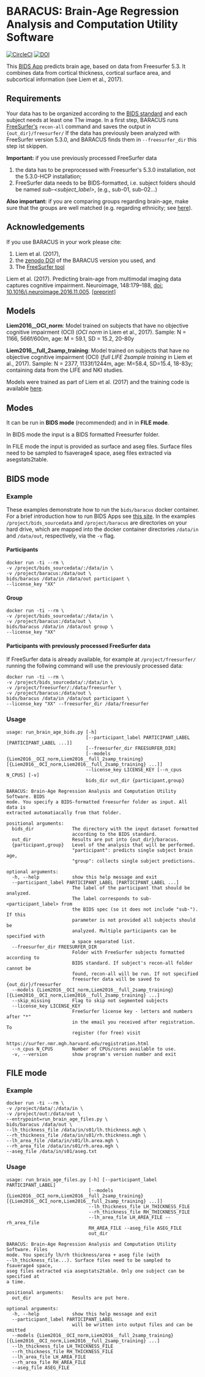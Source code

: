 # BARACUS: Brain-Age Regression Analysis and Computation Utility Software

[![CircleCI](https://circleci.com/gh/BIDS-Apps/baracus.svg?style=shield&circle-token=:circle-token)](https://circleci.com/gh/BIDS-Apps/baracus)
[![DOI](https://zenodo.org/badge/93560323.svg)](https://zenodo.org/badge/latestdoi/93560323)

This [BIDS App](http://bids-apps.neuroimaging.io/) predicts brain age,
based on data from Freesurfer 5.3.
It combines data from cortical thickness, cortical surface area, and
subcortical information (see Liem et al., 2017).

## Requirements
Your data has to be organized according to the
[BIDS standard](http://bids.neuroimaging.io) and each subject needs at
least one T1w image.
In a first step, BARACUS runs [FreeSurfer's](http://freesurfer.net)
`recon-all` command and saves the output in `{out_dir}/freesurfer/`
If the data has previously been analyzed with FreeSurfer version 5.3.0,
and BARACUS finds them in `--freesurfer_dir` this step ist skippen.

**Important:** if you use previously processed FreeSurfer data

1. the data has to be preprocessed with
Freesurfer's 5.3.0 installation, not the 5.3.0-HCP installation;
2. FreeSurfer data needs to be BIDS-formatted, i.e. subject folders
should be named *sub-<subject_label>*, (e.g., sub-01, sub-02...)

**Also important:** if you are comparing groups regarding brain-age,
make sure that the groups are well matched (e.g. regarding ethnicity;
see [here](https://github.com/BIDS-Apps/baracus/issues/10)).

## Acknowledgements
If you use BARACUS in your work please cite:

1. Liem et al. (2017),
1. the [zenodo DOI](https://zenodo.org/badge/latestdoi/93560323)
of the BARACUS version you used, and
1. The [FreeSurfer tool](https://surfer.nmr.mgh.harvard.edu/fswiki/FreeSurferMethodsCitation)

Liem et al. (2017). Predicting brain-age
from multimodal imaging data captures cognitive impairment.
Neuroimage, 148:179–188,
[doi: 10.1016/j.neuroimage.2016.11.005](http://www.sciencedirect.com/science/article/pii/S1053811916306103).
[\[preprint\]](http://www.biorxiv.org/content/early/2016/11/07/085506)


## Models
**Liem2016__OCI_norm**: Model trained on subjects that have no
objective cognitive impairment (OCI) (*OCI norm* in Liem et al., 2017).
Sample: N = 1166, 566f/600m, age: M = 59.1, SD = 15.2, 20-80y

**Liem2016__full_2samp_training**: Model trained on subjects that have no
objective cognitive impairment (OCI) (*full LIFE 2sample training* in Liem et al., 2017).
Sample: N = 2377, 1133f/1244m, age: M=58.4, SD=15.4, 18-83y;
containing data from the LIFE and NKI studies.

Models were trained as part of Liem et al. (2017) and the training code is available
[here](https://github.com/fliem/LeiCA_LIFE).

## Modes
It can be run in **BIDS mode** (recommended) and in in **FILE mode**.

In BIDS mode the input is a BIDS formatted Freesurfer folder.

In FILE mode the input is provided as surface and aseg files.
Surface files need to be sampled to fsaverage4 space,
aseg files extracted via asegstats2table.




## BIDS mode
### Example
These examples demonstrate how to run the `bids/baracus` docker container.
For a brief introduction how to run BIDS Apps see
[this site](http://bids-apps.neuroimaging.io/tutorial/).
In the examples `/project/bids_sourcedata` and
`/project/baracus` are directories on your hard drive, which are mapped
into the docker container directories `/data/in` and `/data/out`,
respectively, via the `-v` flag.

#### Participants

    docker run -ti --rm \
    -v /project/bids_sourcedata/:/data/in \
    -v /project/baracus:/data/out \
    bids/baracus /data/in /data/out participant \
    --license_key "XX"

#### Group

    docker run -ti --rm \
    -v /project/bids_sourcedata/:/data/in \
    -v /project/baracus:/data/out \
    bids/baracus /data/in /data/out group \
    --license_key "XX"

#### Participants with previously processed FreeSurfer data
If FreeSurfer data is already available, for example at
`/project/freesurfer/` running the follwing command will use the
previously processed data:

    docker run -ti --rm \
    -v /project/bids_sourcedata/:/data/in \
    -v /project/freesurfer/:/data/freesurfer \
    -v /project/baracus:/data/out \
    bids/baracus /data/in /data/out participant \
    --license_key "XX" --freesurfer_dir /data/freesurfer

### Usage

    usage: run_brain_age_bids.py [-h]
                                 [--participant_label PARTICIPANT_LABEL [PARTICIPANT_LABEL ...]]
                                 [--freesurfer_dir FREESURFER_DIR]
                                 [--models {Liem2016__OCI_norm,Liem2016__full_2samp_training} [{Liem2016__OCI_norm,Liem2016__full_2samp_training} ...]]
                                 --license_key LICENSE_KEY [--n_cpus N_CPUS] [-v]
                                 bids_dir out_dir {participant,group}

    BARACUS: Brain-Age Regression Analysis and Computation Utility Software. BIDS
    mode. You specify a BIDS-formatted freesurfer folder as input. All data is
    extracted automatiacally from that folder.

    positional arguments:
      bids_dir              The directory with the input dataset formatted
                            according to the BIDS standard.
      out_dir               Results are put into {out_dir}/baracus.
      {participant,group}   Level of the analysis that will be performed.
                            "participant": predicts single subject brain age,
                            "group": collects single subject predictions.

    optional arguments:
      -h, --help            show this help message and exit
      --participant_label PARTICIPANT_LABEL [PARTICIPANT_LABEL ...]
                            The label of the participant that should be analyzed.
                            The label corresponds to sub-<participant_label> from
                            the BIDS spec (so it does not include "sub-"). If this
                            parameter is not provided all subjects should be
                            analyzed. Multiple participants can be specified with
                            a space separated list.
      --freesurfer_dir FREESURFER_DIR
                            Folder with FreeSurfer subjects formatted according to
                            BIDS standard. If subject's recon-all folder cannot be
                            found, recon-all will be run. If not specified
                            freesurfer data will be saved to {out_dir}/freesurfer
      --models {Liem2016__OCI_norm,Liem2016__full_2samp_training} [{Liem2016__OCI_norm,Liem2016__full_2samp_training} ...]
      --skip_missing        Flag to skip not segmented subjects
      --license_key LICENSE_KEY
                            FreeSurfer license key - letters and numbers after "*"
                            in the email you received after registration. To
                            register (for free) visit
                            https://surfer.nmr.mgh.harvard.edu/registration.html
      --n_cpus N_CPUS       Number of CPUs/cores available to use.
      -v, --version         show program's version number and exit



## FILE mode
### Example
    docker run -ti --rm \
    -v /project/data/:/data/in \
    -v /project/out:/data/out \
    --entrypoint=run_brain_age_files.py \
    bids/baracus /data/out \
    --lh_thickness_file /data/in/s01/lh.thickness.mgh \
    --rh_thickness_file /data/in/s01/rh.thickness.mgh \
    --lh_area_file /data/in/s01/lh.area.mgh \
    --rh_area_file /data/in/s01/rh.area.mgh \
    --aseg_file /data/in/s01/aseg.txt


### Usage
    usage: run_brain_age_files.py [-h] [--participant_label PARTICIPANT_LABEL]
                                  [--models {Liem2016__OCI_norm,Liem2016__full_2samp_training} [{Liem2016__OCI_norm,Liem2016__full_2samp_training} ...]]
                                  --lh_thickness_file LH_THICKNESS_FILE
                                  --rh_thickness_file RH_THICKNESS_FILE
                                  --lh_area_file LH_AREA_FILE --rh_area_file
                                  RH_AREA_FILE --aseg_file ASEG_FILE
                                  out_dir

    BARACUS: Brain-Age Regression Analysis and Computation Utility Software. Files
    mode. You specify lh/rh thickness/area + aseg file (with
    --lh_thickness_file...). Surface files need to be sampled to fsaverage4 space,
    aseg files extracted via asegstats2table. Only one subject can be specified at
    a time.

    positional arguments:
      out_dir               Results are put here.

    optional arguments:
      -h, --help            show this help message and exit
      --participant_label PARTICIPANT_LABEL
                            will be written into output files and can be omitted
      --models {Liem2016__OCI_norm,Liem2016__full_2samp_training} [{Liem2016__OCI_norm,Liem2016__full_2samp_training} ...]
      --lh_thickness_file LH_THICKNESS_FILE
      --rh_thickness_file RH_THICKNESS_FILE
      --lh_area_file LH_AREA_FILE
      --rh_area_file RH_AREA_FILE
      --aseg_file ASEG_FILE
